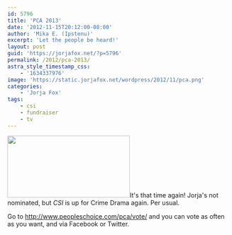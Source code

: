 ```yaml
---
id: 5796
title: 'PCA 2013'
date: '2012-11-15T20:12:00-08:00'
author: 'Mika E. (Ipstenu)'
excerpt: 'Let the people be heard!'
layout: post
guid: 'https://jorjafox.net/?p=5796'
permalink: /2012/pca-2013/
astra_style_timestamp_css:
    - '1634337976'
image: 'https://static.jorjafox.net/wordpress/2012/11/pca.png'
categories:
    - 'Jorja Fox'
tags:
    - csi
    - fundraiser
    - tv
---
```


<a href="http://www.peopleschoice.com/pca/vote//"><img class="size-medium wp-image-5797 alignright" title="pca" src="//static.jorjafox.net/wordpress/2012/11/pca-276x140.png" alt="" width="276" height="140" /></a>It's that time again! Jorja's not nominated, but <em>CSI </em>is up for Crime Drama again. Per usual.

Go to <a href="http://www.peopleschoice.com/pca/vote//">http://www.peopleschoice.com/pca/vote/</a> and you can vote as often as you want, and via Facebook or Twitter.